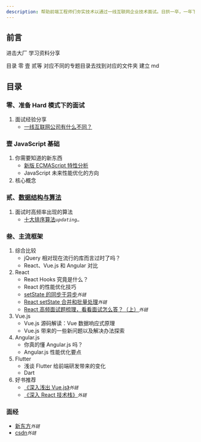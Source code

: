 ```yaml
---
description: 帮助前端工程师们夯实技术以通过一线互联网企业技术面试。日拱一卒，一年下来你会惊叹自己的进步。
---
```


## 前言

进击大厂 学习资料分享

目录 零 壹 贰等 对应不同的专题目录去找到对应的文件夹 建立 md

## 目录

### 零、准备 Hard 模式下的面试

1. 面试经验分享
   - [一线互联网公司有什么不同？](0/0.1.1.md)

### 壹 JavaScript 基础

1. 你需要知道的新东西
   - [新版 ECMAScript 特性分析](1/1.1.1.md)
   - JavaScript 未来性能优化的方向
2. 核心概念

### 贰、[数据结构与算法](2/2.0.md)

1. 面试时高频率出现的算法
   - [十大排序算法](2/2.1.1.md)_`updating…`_

### 叁、主流框架

1. 综合比较
   - jQuery 相对现在流行的库而言过时了吗？
   - React、Vue.js 和 Angular 对比
2. React
   - React Hooks 究竟是什么？
   - React 的性能优化技巧
   - [setState 的同步于异步](https://juejin.im/post/5e6c35a65188254953721691)_`外链`_
   - [React setState 合并和批量处理](https://juejin.im/post/5e6c35a65188254953721691)_`外链`_
   - [React 高频面试题梳理，看看面试怎么答？（上）](https://mp.weixin.qq.com/s/3jmJgZFktP2NMT8XLvdIKQ)_`外链`_
3. Vue.js
   - Vue.js 源码解读：Vue 数据响应式原理
   - Vue.js 带来的一些新问题以及解决办法探索
4. Angular.js
   - 你真的懂 Angular.js 吗？
   - Angular.js 性能优化要点
5. Flutter
   - 浅谈 Flutter 给前端研发带来的变化
   - Dart
6. 好书推荐
   - [《深入浅出 Vue.js》](https://book.douban.com/subject/32581281/)_`外链`_
   - [《深入 React 技术栈》](https://book.douban.com/subject/26918038/)_`外链`_
   
### 面经
   - [新东方](https://juejin.im/post/5eaa7b7d6fb9a0432e5debc3)_`外链`_
   - [csdn](https://juejin.im/post/5ecf51985188254305605d32)_`外链`_
